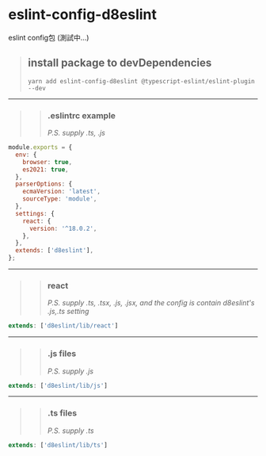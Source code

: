 # eslint-config-d8eslint

eslint config包 (測試中...)

> ## install package to devDependencies
> `yarn add eslint-config-d8eslint @typescript-eslint/eslint-plugin --dev`

---

>>### .eslintrc example
>> _P.S. supply .ts, .js_
```javascript
module.exports = {
  env: {
    browser: true,
    es2021: true,
  },
  parserOptions: {
    ecmaVersion: 'latest',
    sourceType: 'module',
  },
  settings: {
    react: {
      version: '^18.0.2',
    },
  },
  extends: ['d8eslint'],
};
```

---

>> ### react
>> _P.S. supply .ts, .tsx, .js, .jsx, and the config is contain d8eslint's .js,.ts setting_
```javascript
extends: ['d8eslint/lib/react']
```

---

>> ### .js files
>> _P.S. supply .js_
```javascript
extends: ['d8eslint/lib/js']
```


---

>> ### .ts files
>> _P.S. supply .ts_
```javascript
extends: ['d8eslint/lib/ts']
```